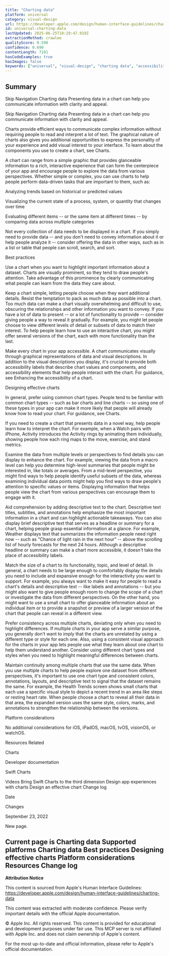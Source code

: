 ```yaml
---
title: "Charting data"
platform: universal
category: visual-design
url: https://developer.apple.com/design/human-interface-guidelines/charting-data
id: universal-charting-data
lastUpdated: 2025-06-25T18:29:47.919Z
extractionMethod: crawlee
qualityScore: 0.590
confidence: 0.690
contentLength: 7101
hasCodeExamples: true
hasImages: false
keywords: ["universal", "visual-design", "charting data", "accessibility", "color", "design", "interface", "layout", "navigation", "presentation"]
---
```

## Summary

Skip Navigation
Charting data
Presenting data in a chart can help you communicate information with clarity and appeal.

Skip Navigation
Charting data
Presenting data in a chart can help you communicate information with clarity and appeal.

Charts provide efficient ways to communicate complex information without requiring people to read and interpret a lot of text. The graphical nature of charts also gives you additional opportunities to express the personality of your experience and add visual interest to your interface. To learn about the components you use to create a chart, see Charts.

A chart can range from a simple graphic that provides glanceable information to a rich, interactive experience that can form the centerpiece of your app and encourage people to explore the data from various perspectives. Whether simple or complex, you can use charts to help people perform data-driven tasks that are important to them, such as:

Analyzing trends based on historical or predicted values

Visualizing the current state of a process, system, or quantity that changes over time

Evaluating different items -- or the same item at different times -- by comparing data across multiple categories

Not every collection of data needs to be displayed in a chart. If you simply need to provide data -- and you don't need to convey information about it or help people analyze it -- consider offering the data in other ways, such as in a list or table that people can scroll, search, and sort.

Best practices

Use a chart when you want to highlight important information about a dataset. Charts are visually prominent, so they tend to draw people's attention. Take advantage of this prominence by clearly communicating what people can learn from the data they care about.

Keep a chart simple, letting people choose when they want additional details. Resist the temptation to pack as much data as possible into a chart. Too much data can make a chart visually overwhelming and difficult to use, obscuring the relationships and other information you want to convey. If you have a lot of data to present -- or a lot of functionality to provide -- consider giving people a way to reveal it gradually. For example, you might let people choose to view different levels of detail or subsets of data to match their interest. To help people learn how to use an interactive chart, you might offer several versions of the chart, each with more functionality than the last.

Make every chart in your app accessible. A chart communicates visually through graphical representations of data and visual descriptions. In addition to the visual descriptions you display, it's crucial to provide both accessibility labels that describe chart values and components, and accessibility elements that help people interact with the chart. For guidance, see Enhancing the accessibility of a chart.

Designing effective charts

In general, prefer using common chart types. People tend to be familiar with common chart types -- such as bar charts and line charts -- so using one of these types in your app can make it more likely that people will already know how to read your chart. For guidance, see Charts.

If you need to create a chart that presents data in a novel way, help people learn how to interpret the chart. For example, when a Watch pairs with iPhone, Activity introduces the Activity rings by animating them individually, showing people how each ring maps to the move, exercise, and stand metrics.

Examine the data from multiple levels or perspectives to find details you can display to enhance the chart. For example, viewing the data from a macro level can help you determine high-level summaries that people might be interested in, like totals or averages. From a mid-level perspective, you might find ways to help people identify useful subsets of the data, whereas examining individual data points might help you find ways to draw people's attention to specific values or items. Displaying information that helps people view the chart from various perspectives can encourage them to engage with it.

Aid comprehension by adding descriptive text to the chart. Descriptive text titles, subtitles, and annotations help emphasize the most important information in a chart and can highlight actionable takeaways. You can also display brief descriptive text that serves as a headline or summary for a chart, helping people grasp essential information at a glance. For example, Weather displays text that summarizes the information people need right now -- such as "Chance of light rain in the next hour" -- above the scrolling list of hourly forecasts for the next 24 hours. Although a descriptive headline or summary can make a chart more accessible, it doesn't take the place of accessibility labels.

Match the size of a chart to its functionality, topic, and level of detail. In general, a chart needs to be large enough to comfortably display the details you need to include and expansive enough for the interactivity you want to support. For example, you always want to make it easy for people to read a chart's details and descriptive text -- like labels and annotations -- but you might also want to give people enough room to change the scope of a chart or investigate the data from different perspectives. On the other hand, you might want to use a small chart to offer glanceable information about an individual item or to provide a snapshot or preview of a larger version of the chart that people can reveal in a different view.

Prefer consistency across multiple charts, deviating only when you need to highlight differences. If multiple charts in your app serve a similar purpose, you generally don't want to imply that the charts are unrelated by using a different type or style for each one. Also, using a consistent visual approach for the charts in your app lets people use what they learn about one chart to help them understand another. Consider using different chart types and styles when you need to highlight meaningful differences between charts.

Maintain continuity among multiple charts that use the same data. When you use multiple charts to help people explore one dataset from different perspectives, it's important to use one chart type and consistent colors, annotations, layouts, and descriptive text to signal that the dataset remains the same. For example, the Health Trends screen shows small charts that each use a specific visual style to depict a recent trend in an area like steps or resting heart rate. When people choose a chart to reveal all their data in that area, the expanded version uses the same style, colors, marks, and annotations to strengthen the relationship between the versions.

Platform considerations

No additional considerations for iOS, iPadOS, macOS, tvOS, visionOS, or watchOS.

Resources
Related

Charts

Developer documentation

Swift Charts

Videos
Bring Swift Charts to the third dimension
Design app experiences with charts
Design an effective chart
Change log

Date

Changes

September 23, 2022

New page.

Current page is Charting data
Supported platforms
Charting data
Best practices
Designing effective charts
Platform considerations
Resources
Change log
---

**Attribution Notice**

This content is sourced from Apple's Human Interface Guidelines: https://developer.apple.com/design/human-interface-guidelines/charting-data

This content was extracted with moderate confidence. Please verify important details with the official Apple documentation.

© Apple Inc. All rights reserved. This content is provided for educational and development purposes under fair use. This MCP server is not affiliated with Apple Inc. and does not claim ownership of Apple's content.

For the most up-to-date and official information, please refer to Apple's official documentation.
